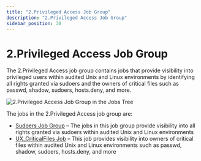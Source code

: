 ```yaml
---
title: "2.Privileged Access Job Group"
description: "2.Privileged Access Job Group"
sidebar_position: 30
---
```


# 2.Privileged Access Job Group

The 2.Privileged Access job group contains jobs that provide visibility into privileged users within
audited Unix and Linux environments by identifying all rights granted via sudoers and the owners of
critical files such as passwd, shadow, sudoers, hosts.deny, and more.

![2.Privileged Access Job Group in the Jobs Tree](/img/product_docs/accessanalyzer/12.0/solutions/unix/privilegedaccess/jobstree.webp)

The jobs in the 2.Privileged Access job group are:

- [ Sudoers Job Group](/docs/accessanalyzer/12.0/solutions/unix/privilegedaccess/sudoers/overview.md) – The jobs in this job group provide visibility into all
  rights granted via sudoers within audited Unix and Linux environments
- [UX_CriticalFiles Job](/docs/accessanalyzer/12.0/solutions/unix/privilegedaccess/ux_criticalfiles.md) – This job provides visibility into owners of critical
  files within audited Unix and Linux environments such as passwd, shadow, sudoers, hosts.deny, and
  more

